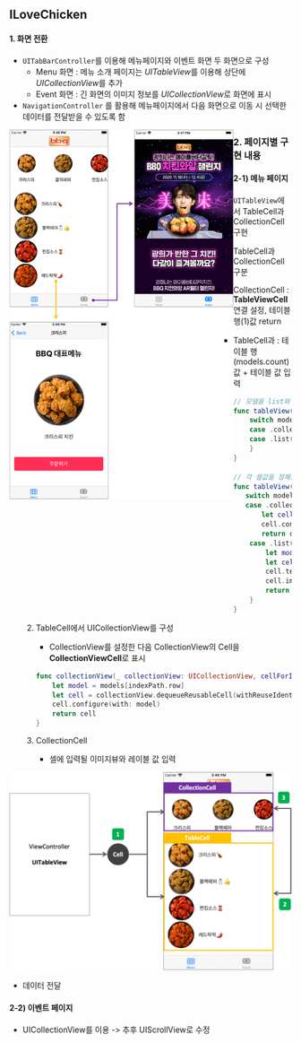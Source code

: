 ## ILoveChicken

#### 1. 화면 전환

- `UITabBarController`를 이용해 메뉴페이지와 이벤트 화면 두 화면으로 구성
  - Menu 화면 : 메뉴 소개 페이지는 *UITableView*를 이용해 상단에 *UICollectionView*를 추가
  - Event 화면 : 긴 화면의 이미지 정보를 *UICollectionView*로 화면에 표시
- `NavigationController` 를 활용해 메뉴페이지에서 다음 화면으로 이동 시 선택한 데이터를 전달받을 수 있도록 함

<img src = "image\01.png" width = "400" style = "float: left">



### 2. 페이지별 구현 내용

#### 2-1) 메뉴 페이지

- `UITableView`에서 TableCell과 CollectionCell 구현

  1. TableCell과 CollectionCell 구분

     - CollectionCell : **TableViewCell** 연결 설정, 테이블 행(1)값 return

     - TableCell과 : 테이블 행(models.count)값 + 테이블 값 입력

     ```swift
     // 모델을 list와 collection으로 구분해 행 값을 받음
     func tableView(_ tableView: UITableView, numberOfRowsInSection section: Int) -> Int {
         switch models[section] {
         case .collectionView(_, _): return 1 
         case .list(let models): return models.count
         }
     }
         
     // 각 셀값을 정해줌 list 여기서 구현, collection은 TableViewCell에서 구현
     func tableView(_ tableView: UITableView, cellForRowAt indexPath: IndexPath) -> UITableViewCell {
        switch models[indexPath.section] {
        case .collectionView(let models, _):
            let cell = tableView.dequeueReusableCell(withIdentifier: TableViewCell.identifier, for: indexPath) as! TableViewCell
            cell.configure(with: models)
            return cell
         case .list(let models):
             let model = models[indexPath.row]
             let cell = tableView.dequeueReusableCell(withIdentifier: "cell", for: indexPath)
             cell.textLabel?.text = model.chickensName + model.emogie
             cell.imageView?.image = UIImage(named: model.chickensImage)
             return cell
         }
     }
     ```

     

  2. TableCell에서 UICollectionView를 구성

     - CollectionView를 설정한 다음 CollectionView의 Cell을 **CollectionViewCell**로 표시

     ```swift
     func collectionView(_ collectionView: UICollectionView, cellForItemAt indexPath: IndexPath) -> UICollectionViewCell {
         let model = models[indexPath.row]
         let cell = collectionView.dequeueReusableCell(withReuseIdentifier: CollectionViewCell.identifier, for: indexPath) as! CollectionViewCell
         cell.configure(with: model)
         return cell
     }
     ```

     

  3. CollectionCell

     - 셀에 입력될 이미지뷰와 레이블 값 입력

<img src = "image\02.png" width= "600">

- 데이터 전달

#### 2-2) 이벤트 페이지

- UICollectionView를 이용 -> 추후 UIScrollView로 수정





